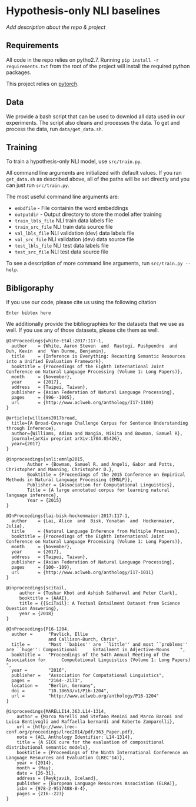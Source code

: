 # Hypothesis-only NLI baselines

*Add description about the repo & project*

## Requirements
All code in the repo relies on pytho2.7. Running `pip install -r requirements.txt` from the root of the project will install the required python packages.

This project relies on [pytorch](http://pytorch.org/). 




## Data
We provide a bash script that can be used to downlod all data used in our experiments. The script also cleans and processes the data.
To get and process the data, run `data/get_data.sh`.  

## Training

To train a hypothesis-only NLI model, use `src/train.py`.

All command line arguments are initialized with default values. If you ran `get_data.sh` as described above, all of the paths will be set directly and you can just run `src/train.py`. 

The most useful command line arguments are:

- `embdfile` - File containin the word embeddings
- `outputdir` - Output directory to store the model after training
- `train_lbls_file` NLI train data labels file
- `train_src_file`  NLI train data source file
- `val_lbls_file`  NLI validation (dev) data labels file
- `val_src_file`   NLI validation (dev) data source file
- `test_lbls_file` NLI test data labels file
- `test_src_file`  NLI test data source file 

To see a description of more command line arguments, run `src/train.py --help`.


## Bibligoraphy

If you use our code, please cite us using the following citation

```
Enter bibtex here
```

We additionally provide the bibliographies for the datasets that we use as well. If you use any of those datasets, please cite them as well.

```
@InProceedings{white-EtAl:2017:I17-1,
  author    = {White, Aaron Steven  and  Rastogi, Pushpendre  and  Duh, Kevin  and  Van Durme, Benjamin},
  title     = {Inference is Everything: Recasting Semantic Resources into a Unified Evaluation Framework},
  booktitle = {Proceedings of the Eighth International Joint Conference on Natural Language Processing (Volume 1: Long Papers)},
  month     = {November},
  year      = {2017},
  address   = {Taipei, Taiwan},
  publisher = {Asian Federation of Natural Language Processing},
  pages     = {996--1005},
  url       = {http://www.aclweb.org/anthology/I17-1100}
}

@article{williams2017broad,
  title={A Broad-Coverage Challenge Corpus for Sentence Understanding through Inference},
  author={Williams, Adina and Nangia, Nikita and Bowman, Samuel R},
  journal={arXiv preprint arXiv:1704.05426},
  year={2017}
}

@inproceedings{snli:emnlp2015,
        Author = {Bowman, Samuel R. and Angeli, Gabor and Potts, Christopher and Manning, Christopher D.},
        Booktitle = {Proceedings of the 2015 Conference on Empirical Methods in Natural Language Processing (EMNLP)},
        Publisher = {Association for Computational Linguistics},
        Title = {A large annotated corpus for learning natural language inference},
        Year = {2015}
}

@InProceedings{lai-bisk-hockenmaier:2017:I17-1,
  author    = {Lai, Alice  and  Bisk, Yonatan  and  Hockenmaier, Julia},
  title     = {Natural Language Inference from Multiple Premises},
  booktitle = {Proceedings of the Eighth International Joint Conference on Natural Language Processing (Volume 1: Long Papers)},
  month     = {November},
  year      = {2017},
  address   = {Taipei, Taiwan},
  publisher = {Asian Federation of Natural Language Processing},
  pages     = {100--109},
  url       = {http://www.aclweb.org/anthology/I17-1011}
}

@inproceedings{scitail,
     author = {Tushar Khot and Ashish Sabharwal and Peter Clark},
     booktitle = {AAAI},
     title = {{SciTail}: A Textual Entailment Dataset from Science Question Answering},
     year = {2018}
}

@InProceedings{P16-1204,
  author =      "Pavlick, Ellie
                and Callison-Burch, Chris",
  title =       "Most ``babies'' are ``little'' and most ``problems'' are ``huge'': Compositional      Entailment in Adjective-Nouns    ",
  booktitle =   "Proceedings of the 54th Annual Meeting of the Association for      Computational Linguistics (Volume 1: Long Papers)    ",
  year =        "2016",
  publisher =   "Association for Computational Linguistics",
  pages =       "2164--2173",
  location =    "Berlin, Germany",
  doi =         "10.18653/v1/P16-1204",
  url =         "http://www.aclweb.org/anthology/P16-1204"
}

@inproceedings{MARELLI14.363.L14-1314,
    author = {Marco Marelli and Stefano Menini and Marco Baroni and Luisa Bentivogli and Raffaella bernardi and Roberto Zamparelli},
    url = {http://www.lrec-conf.org/proceedings/lrec2014/pdf/363_Paper.pdf},
    note = {ACL Anthology Identifier: L14-1314},
    title = {A SICK cure for the evaluation of compositional distributional semantic models},
    booktitle = {Proceedings of the Ninth International Conference on Language Resources and Evaluation (LREC'14)},
    year = {2014},
    month = {May},
    date = {26-31},
    address = {Reykjavik, Iceland},
    publisher = {European Language Resources Association (ELRA)},
    isbn = {978-2-9517408-8-4},
    pages = {216--223}
}
```

